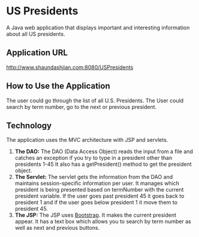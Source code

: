 # US Presidents
A Java web application that displays important and interesting information about all US presidents.

## Application URL
http://www.shaundashjian.com:8080/USPresidents

## How to Use the Application
The user could go through the list of all U.S. Presidents. The User could search by term number, go to the next or previous president.

## Technology
The application uses the MVC architecture with JSP and servlets.

1. **The DAO:**
The DAO (Data Access Object) reads the input from a file and catches an exception if you try to type in a president other than presidents 1-45
It also has a getPresident() method to get the president object.
2. **The Servlet:**
The servlet gets the information from the DAO and maintains session-specific information per user. It manages which president is being presented based on termNumber with the current president variable. If the user goes past president 45 it goes back to president 1 and if the user goes below president 1 it move them to president 45.
3. **The JSP:**
The JSP uses [Bootstrap](http://getbootstrap.com). It makes the current president appear. It has a text box which allows you to search by term number as well as next and previous buttons.

